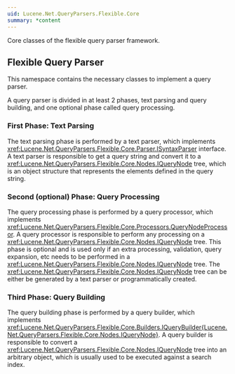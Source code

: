 ```yaml
---
uid: Lucene.Net.QueryParsers.Flexible.Core
summary: *content
---
```


<!--
 Licensed to the Apache Software Foundation (ASF) under one or more
 contributor license agreements.  See the NOTICE file distributed with
 this work for additional information regarding copyright ownership.
 The ASF licenses this file to You under the Apache License, Version 2.0
 (the "License"); you may not use this file except in compliance with
 the License.  You may obtain a copy of the License at

     https://www.apache.org/licenses/LICENSE-2.0

 Unless required by applicable law or agreed to in writing, software
 distributed under the License is distributed on an "AS IS" BASIS,
 WITHOUT WARRANTIES OR CONDITIONS OF ANY KIND, either express or implied.
 See the License for the specific language governing permissions and
 limitations under the License.
-->


Core classes of the flexible query parser framework.

## Flexible Query Parser

This namespace contains the necessary classes to implement a query parser. 

A query parser is divided in at least 2 phases, text parsing and query building, and one optional phase called query processing. 

### First Phase: Text Parsing

The text parsing phase is performed by a text parser, which implements <xref:Lucene.Net.QueryParsers.Flexible.Core.Parser.ISyntaxParser> interface. A text parser is responsible to get a query string and convert it to a <xref:Lucene.Net.QueryParsers.Flexible.Core.Nodes.IQueryNode> tree, which is an object structure that represents the elements defined in the query string. 

### Second (optional) Phase: Query Processing

The query processing phase is performed by a query processor, which implements <xref:Lucene.Net.QueryParsers.Flexible.Core.Processors.QueryNodeProcessor>. A query processor is responsible to perform any processing on a <xref:Lucene.Net.QueryParsers.Flexible.Core.Nodes.IQueryNode> tree. This phase is optional and is used only if an extra processing, validation, query expansion, etc needs to be performed in a <xref:Lucene.Net.QueryParsers.Flexible.Core.Nodes.IQueryNode> tree. The <xref:Lucene.Net.QueryParsers.Flexible.Core.Nodes.IQueryNode> tree can be either be generated by a text parser or programmatically created. 

### Third Phase: Query Building

The query building phase is performed by a query builder, which implements <xref:Lucene.Net.QueryParsers.Flexible.Core.Builders.IQueryBuilder{Lucene.Net.QueryParsers.Flexible.Core.Nodes.IQueryNode}>. A query builder is responsible to convert a <xref:Lucene.Net.QueryParsers.Flexible.Core.Nodes.IQueryNode> tree into an arbitrary object, which is usually used to be executed against a search index. 